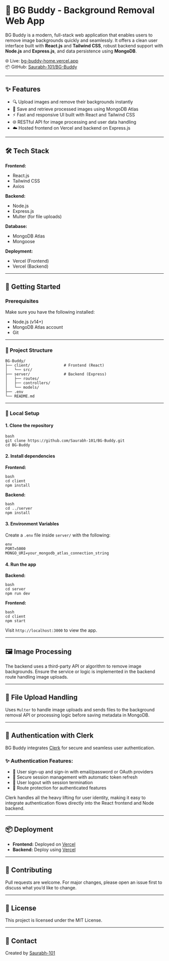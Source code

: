 # 🧠 BG Buddy - Background Removal Web App

BG Buddy is a modern, full-stack web application that enables users to remove image backgrounds quickly and seamlessly. It offers a clean user interface built with **React.js** and **Tailwind CSS**, robust backend support with **Node.js** and **Express.js**, and data persistence using **MongoDB**.

🌐 Live: [bg-buddy-home.vercel.app](https://bg-buddy-home.vercel.app/)  
📦 GitHub: [Saurabh-101/BG-Buddy](https://github.com/Saurabh-101/BG-Buddy)

---

## ✨ Features

- 🔍 Upload images and remove their backgrounds instantly
- 💾 Save and retrieve processed images using MongoDB Atlas
- ⚡ Fast and responsive UI built with React and Tailwind CSS
- 🌐 RESTful API for image processing and user data handling
- ☁️ Hosted frontend on Vercel and backend on Express.js

---

## 🛠️ Tech Stack

**Frontend:**
- React.js
- Tailwind CSS
- Axios

**Backend:**
- Node.js
- Express.js
- Multer (for file uploads)

**Database:**
- MongoDB Atlas
- Mongoose

**Deployment:**
- Vercel (Frontend)
- Vercel (Backend)

---

## 🚀 Getting Started

### Prerequisites

Make sure you have the following installed:

- Node.js (v14+)
- MongoDB Atlas account
- Git

---

### 🧩 Project Structure

```
BG-Buddy/
├── client/               # Frontend (React)
│   └── src/
├── server/               # Backend (Express)
│   ├── routes/
│   ├── controllers/
│   └── models/
├── .env
└── README.md
```

---

### 🧪 Local Setup

#### 1. Clone the repository

```
bash
git clone https://github.com/Saurabh-101/BG-Buddy.git
cd BG-Buddy
```

#### 2. Install dependencies

**Frontend:**

```
bash
cd client
npm install
```

**Backend:**

```
bash
cd ../server
npm install
```

#### 3. Environment Variables

Create a `.env` file inside `server/` with the following:

```
env
PORT=5000
MONGO_URI=your_mongodb_atlas_connection_string
```

#### 4. Run the app

**Backend:**

```
bash
cd server
npm run dev
```

**Frontend:**

```
bash
cd client
npm start
```

Visit `http://localhost:3000` to view the app.

---

## 🖼️ Image Processing

The backend uses a third-party API or algorithm to remove image backgrounds. Ensure the service or logic is implemented in the backend route handling image uploads.

---

## 📁 File Upload Handling

Uses `Multer` to handle image uploads and sends files to the background removal API or processing logic before saving metadata in MongoDB.

---

## 🔐 Authentication with Clerk

BG Buddy integrates [Clerk](https://clerk.com) for secure and seamless user authentication.

### ✨ Authentication Features:
- 👤 User sign-up and sign-in with email/password or OAuth providers
- 🔐 Secure session management with automatic token refresh
- 🚪 User logout with session termination
- 🧭 Route protection for authenticated features

Clerk handles all the heavy lifting for user identity, making it easy to integrate authentication flows directly into the React frontend and Node backend.

---

## 📦 Deployment

- **Frontend:** Deployed on [Vercel](https://vercel.com/)
- **Backend:** Deploy using [Vercel](https://vercel.com/)

---

## 🙌 Contributing

Pull requests are welcome. For major changes, please open an issue first to discuss what you’d like to change.

---

## 📄 License

This project is licensed under the MIT License.

---

## 📧 Contact

Created by [Saurabh-101](https://github.com/Saurabh-101)
